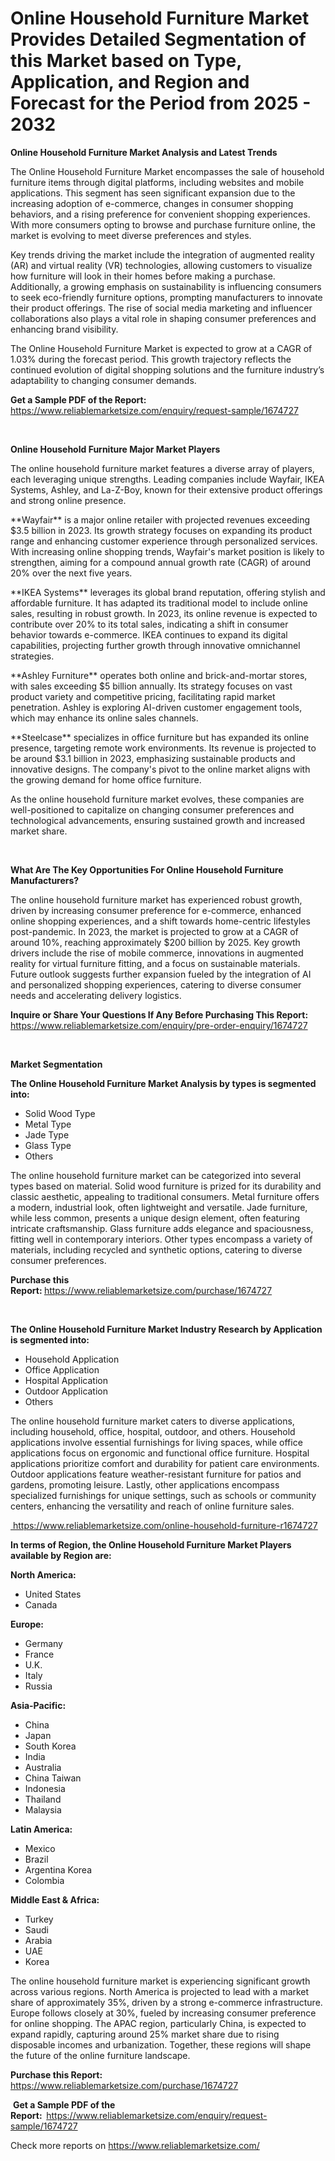 <p><h1>Online Household Furniture Market Provides Detailed Segmentation of this Market based on Type, Application, and Region and Forecast for the Period from 2025 - 2032</h1></p><p><strong>Online Household Furniture Market Analysis and Latest Trends</strong></p>
<p><p>The Online Household Furniture Market encompasses the sale of household furniture items through digital platforms, including websites and mobile applications. This segment has seen significant expansion due to the increasing adoption of e-commerce, changes in consumer shopping behaviors, and a rising preference for convenient shopping experiences. With more consumers opting to browse and purchase furniture online, the market is evolving to meet diverse preferences and styles.</p><p>Key trends driving the market include the integration of augmented reality (AR) and virtual reality (VR) technologies, allowing customers to visualize how furniture will look in their homes before making a purchase. Additionally, a growing emphasis on sustainability is influencing consumers to seek eco-friendly furniture options, prompting manufacturers to innovate their product offerings. The rise of social media marketing and influencer collaborations also plays a vital role in shaping consumer preferences and enhancing brand visibility.</p><p>The Online Household Furniture Market is expected to grow at a CAGR of 1.03% during the forecast period. This growth trajectory reflects the continued evolution of digital shopping solutions and the furniture industry’s adaptability to changing consumer demands.</p></p>
<p><strong>Get a Sample PDF of the Report:&nbsp;</strong> <a href="https://www.reliablemarketsize.com/enquiry/request-sample/1674727?utm_campaign=2461&utm_medium=2&utm_source=Github&utm_content=ia&utm_term=04042025&utm_id=online-household-furniture">https://www.reliablemarketsize.com/enquiry/request-sample/1674727</a></p>
<p>&nbsp;</p>
<p><strong>Online Household Furniture Major Market Players</strong></p>
<p><p>The online household furniture market features a diverse array of players, each leveraging unique strengths. Leading companies include Wayfair, IKEA Systems, Ashley, and La-Z-Boy, known for their extensive product offerings and strong online presence.</p><p>**Wayfair** is a major online retailer with projected revenues exceeding $3.5 billion in 2023. Its growth strategy focuses on expanding its product range and enhancing customer experience through personalized services. With increasing online shopping trends, Wayfair's market position is likely to strengthen, aiming for a compound annual growth rate (CAGR) of around 20% over the next five years.</p><p>**IKEA Systems** leverages its global brand reputation, offering stylish and affordable furniture. It has adapted its traditional model to include online sales, resulting in robust growth. In 2023, its online revenue is expected to contribute over 20% to its total sales, indicating a shift in consumer behavior towards e-commerce. IKEA continues to expand its digital capabilities, projecting further growth through innovative omnichannel strategies.</p><p>**Ashley Furniture** operates both online and brick-and-mortar stores, with sales exceeding $5 billion annually. Its strategy focuses on vast product variety and competitive pricing, facilitating rapid market penetration. Ashley is exploring AI-driven customer engagement tools, which may enhance its online sales channels.</p><p>**Steelcase** specializes in office furniture but has expanded its online presence, targeting remote work environments. Its revenue is projected to be around $3.1 billion in 2023, emphasizing sustainable products and innovative designs. The company's pivot to the online market aligns with the growing demand for home office furniture.</p><p>As the online household furniture market evolves, these companies are well-positioned to capitalize on changing consumer preferences and technological advancements, ensuring sustained growth and increased market share.</p></p>
<p>&nbsp;</p>
<p><strong>What Are The Key Opportunities For Online Household Furniture Manufacturers?</strong></p>
<p><p>The online household furniture market has experienced robust growth, driven by increasing consumer preference for e-commerce, enhanced online shopping experiences, and a shift towards home-centric lifestyles post-pandemic. In 2023, the market is projected to grow at a CAGR of around 10%, reaching approximately $200 billion by 2025. Key growth drivers include the rise of mobile commerce, innovations in augmented reality for virtual furniture fitting, and a focus on sustainable materials. Future outlook suggests further expansion fueled by the integration of AI and personalized shopping experiences, catering to diverse consumer needs and accelerating delivery logistics.</p></p>
<p><strong>Inquire or Share Your Questions If Any Before Purchasing This Report:</strong> <a href="https://www.reliablemarketsize.com/enquiry/pre-order-enquiry/1674727?utm_campaign=2461&utm_medium=2&utm_source=Github&utm_content=ia&utm_term=04042025&utm_id=online-household-furniture">https://www.reliablemarketsize.com/enquiry/pre-order-enquiry/1674727</a></p>
<p>&nbsp;</p>
<p><strong>Market Segmentation</strong></p>
<p><strong>The Online Household Furniture Market Analysis by types is segmented into:</strong></p>
<p><ul><li>Solid Wood Type</li><li>Metal Type</li><li>Jade Type</li><li>Glass Type</li><li>Others</li></ul></p>
<p><p>The online household furniture market can be categorized into several types based on material. Solid wood furniture is prized for its durability and classic aesthetic, appealing to traditional consumers. Metal furniture offers a modern, industrial look, often lightweight and versatile. Jade furniture, while less common, presents a unique design element, often featuring intricate craftsmanship. Glass furniture adds elegance and spaciousness, fitting well in contemporary interiors. Other types encompass a variety of materials, including recycled and synthetic options, catering to diverse consumer preferences.</p></p>
<p><strong>Purchase this Report:&nbsp;</strong><a href="https://www.reliablemarketsize.com/purchase/1674727?utm_campaign=2461&utm_medium=2&utm_source=Github&utm_content=ia&utm_term=04042025&utm_id=online-household-furniture">https://www.reliablemarketsize.com/purchase/1674727</a></p>
<p>&nbsp;</p>
<p><strong>The Online Household Furniture Market Industry Research by Application is segmented into:</strong></p>
<p><ul><li>Household Application</li><li>Office Application</li><li>Hospital Application</li><li>Outdoor Application</li><li>Others</li></ul></p>
<p><p>The online household furniture market caters to diverse applications, including household, office, hospital, outdoor, and others. Household applications involve essential furnishings for living spaces, while office applications focus on ergonomic and functional office furniture. Hospital applications prioritize comfort and durability for patient care environments. Outdoor applications feature weather-resistant furniture for patios and gardens, promoting leisure. Lastly, other applications encompass specialized furnishings for unique settings, such as schools or community centers, enhancing the versatility and reach of online furniture sales.</p></p>
<p><a href="https://www.reliablemarketsize.com/online-household-furniture-r1674727?utm_campaign=2461&utm_medium=2&utm_source=Github&utm_content=ia&utm_term=04042025&utm_id=online-household-furniture">&nbsp;https://www.reliablemarketsize.com/online-household-furniture-r1674727</a></p>
<p><strong>In terms of Region, the Online Household Furniture Market Players available by Region are:</strong></p>
<p>
    <p> <strong> North America: </strong>
        <ul>
            <li>United States</li>
            <li>Canada</li>
        </ul>
        </p> 
    <p> <strong> Europe: </strong>
        <ul>
            <li>Germany</li>
            <li>France</li>
            <li>U.K.</li>
            <li>Italy</li>
            <li>Russia</li>
        </ul>
        </p> 
    <p> <strong> Asia-Pacific: </strong>
        <ul>
            <li>China</li>
            <li>Japan</li>
            <li>South Korea</li>
            <li>India</li>
            <li>Australia</li>
            <li>China Taiwan</li>
            <li>Indonesia</li>
            <li>Thailand</li>
            <li>Malaysia</li>
        </ul>
        </p> 
    <p> <strong> Latin America: </strong>
        <ul>
            <li>Mexico</li>
            <li>Brazil</li>
            <li>Argentina Korea</li>
            <li>Colombia</li>
        </ul>
        </p> 
    <p> <strong> Middle East & Africa: </strong>
        <ul>
            <li>Turkey</li>
            <li>Saudi</li>
            <li>Arabia</li>
            <li>UAE</li>
            <li>Korea</li>
        </ul>
    </p>
    </p>
<p><p>The online household furniture market is experiencing significant growth across various regions. North America is projected to lead with a market share of approximately 35%, driven by a strong e-commerce infrastructure. Europe follows closely at 30%, fueled by increasing consumer preference for online shopping. The APAC region, particularly China, is expected to expand rapidly, capturing around 25% market share due to rising disposable incomes and urbanization. Together, these regions will shape the future of the online furniture landscape.</p></p>
<p><strong>Purchase this Report: </strong><a href="https://www.reliablemarketsize.com/purchase/1674727?utm_campaign=2461&utm_medium=2&utm_source=Github&utm_content=ia&utm_term=04042025&utm_id=online-household-furniture">https://www.reliablemarketsize.com/purchase/1674727</a></p>
<p>&nbsp;<strong>Get a Sample PDF of the Report:&nbsp;&nbsp;</strong><a href="https://www.reliablemarketsize.com/enquiry/request-sample/1674727?utm_campaign=2461&utm_medium=2&utm_source=Github&utm_content=ia&utm_term=04042025&utm_id=online-household-furniture">https://www.reliablemarketsize.com/enquiry/request-sample/1674727</a></p>
<p><strong></strong></p>
<p>Check more reports on <a href="https://www.reliablemarketsize.com/?utm_campaign=2461&utm_medium=2&utm_source=Github&utm_content=ia&utm_term=04042025&utm_id=online-household-furniture">https://www.reliablemarketsize.com/</a></p>
